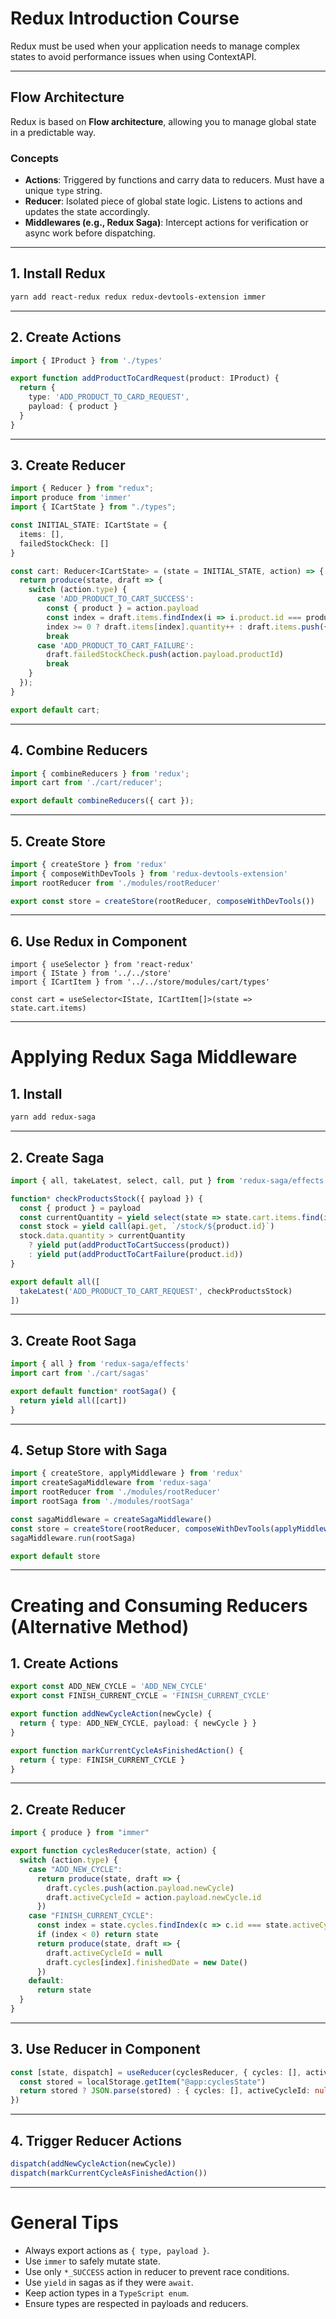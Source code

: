 # Redux Introduction Course

Redux must be used when your application needs to manage complex states to avoid performance issues when using ContextAPI.

---

## Flow Architecture

Redux is based on **Flow architecture**, allowing you to manage global state in a predictable way.

### Concepts

- **Actions**: Triggered by functions and carry data to reducers. Must have a unique `type` string.
- **Reducer**: Isolated piece of global state logic. Listens to actions and updates the state accordingly.
- **Middlewares (e.g., Redux Saga)**: Intercept actions for verification or async work before dispatching.

---

## 1. Install Redux

```bash
yarn add react-redux redux redux-devtools-extension immer
```

---

## 2. Create Actions

```ts
import { IProduct } from './types'

export function addProductToCardRequest(product: IProduct) {
  return {
    type: 'ADD_PRODUCT_TO_CARD_REQUEST',
    payload: { product }
  }
}
```

---

## 3. Create Reducer

```ts
import { Reducer } from "redux";
import produce from 'immer'
import { ICartState } from "./types";

const INITIAL_STATE: ICartState = {
  items: [],
  failedStockCheck: []
}

const cart: Reducer<ICartState> = (state = INITIAL_STATE, action) => {
  return produce(state, draft => {
    switch (action.type) {
      case 'ADD_PRODUCT_TO_CART_SUCCESS':
        const { product } = action.payload
        const index = draft.items.findIndex(i => i.product.id === product.id)
        index >= 0 ? draft.items[index].quantity++ : draft.items.push({ product, quantity: 1 })
        break
      case 'ADD_PRODUCT_TO_CART_FAILURE':
        draft.failedStockCheck.push(action.payload.productId)
        break
    }
  });
}

export default cart;
```

---

## 4. Combine Reducers

```ts
import { combineReducers } from 'redux';
import cart from './cart/reducer';

export default combineReducers({ cart });
```

---

## 5. Create Store

```ts
import { createStore } from 'redux'
import { composeWithDevTools } from 'redux-devtools-extension'
import rootReducer from './modules/rootReducer'

export const store = createStore(rootReducer, composeWithDevTools())
```

---

## 6. Use Redux in Component

```tsx
import { useSelector } from 'react-redux'
import { IState } from '../../store'
import { ICartItem } from '../../store/modules/cart/types'

const cart = useSelector<IState, ICartItem[]>(state => state.cart.items)
```

---

# Applying Redux Saga Middleware

## 1. Install

```bash
yarn add redux-saga
```

---

## 2. Create Saga

```ts
import { all, takeLatest, select, call, put } from 'redux-saga/effects'

function* checkProductsStock({ payload }) {
  const { product } = payload
  const currentQuantity = yield select(state => state.cart.items.find(item => item.product.id === product.id)?.quantity ?? 0)
  const stock = yield call(api.get, `/stock/${product.id}`)
  stock.data.quantity > currentQuantity
    ? yield put(addProductToCartSuccess(product))
    : yield put(addProductToCartFailure(product.id))
}

export default all([
  takeLatest('ADD_PRODUCT_TO_CART_REQUEST', checkProductsStock)
])
```

---

## 3. Create Root Saga

```ts
import { all } from 'redux-saga/effects'
import cart from './cart/sagas'

export default function* rootSaga() {
  return yield all([cart])
}
```

---

## 4. Setup Store with Saga

```ts
import { createStore, applyMiddleware } from 'redux'
import createSagaMiddleware from 'redux-saga'
import rootReducer from './modules/rootReducer'
import rootSaga from './modules/rootSaga'

const sagaMiddleware = createSagaMiddleware()
const store = createStore(rootReducer, composeWithDevTools(applyMiddleware(sagaMiddleware)))
sagaMiddleware.run(rootSaga)

export default store
```

---

# Creating and Consuming Reducers (Alternative Method)

## 1. Create Actions

```ts
export const ADD_NEW_CYCLE = 'ADD_NEW_CYCLE'
export const FINISH_CURRENT_CYCLE = 'FINISH_CURRENT_CYCLE'

export function addNewCycleAction(newCycle) {
  return { type: ADD_NEW_CYCLE, payload: { newCycle } }
}

export function markCurrentCycleAsFinishedAction() {
  return { type: FINISH_CURRENT_CYCLE }
}
```

---

## 2. Create Reducer

```ts
import { produce } from "immer"

export function cyclesReducer(state, action) {
  switch (action.type) {
    case "ADD_NEW_CYCLE":
      return produce(state, draft => {
        draft.cycles.push(action.payload.newCycle)
        draft.activeCycleId = action.payload.newCycle.id
      })
    case "FINISH_CURRENT_CYCLE":
      const index = state.cycles.findIndex(c => c.id === state.activeCycleId)
      if (index < 0) return state
      return produce(state, draft => {
        draft.activeCycleId = null
        draft.cycles[index].finishedDate = new Date()
      })
    default:
      return state
  }
}
```

---

## 3. Use Reducer in Component

```ts
const [state, dispatch] = useReducer(cyclesReducer, { cycles: [], activeCycleId: null }, () => {
  const stored = localStorage.getItem("@app:cyclesState")
  return stored ? JSON.parse(stored) : { cycles: [], activeCycleId: null }
})
```

---

## 4. Trigger Reducer Actions

```ts
dispatch(addNewCycleAction(newCycle))
dispatch(markCurrentCycleAsFinishedAction())
```

---

# General Tips

- Always export actions as `{ type, payload }`.
- Use `immer` to safely mutate state.
- Use only `*_SUCCESS` action in reducer to prevent race conditions.
- Use `yield` in sagas as if they were `await`.
- Keep action types in a `TypeScript enum`.
- Ensure types are respected in payloads and reducers.
